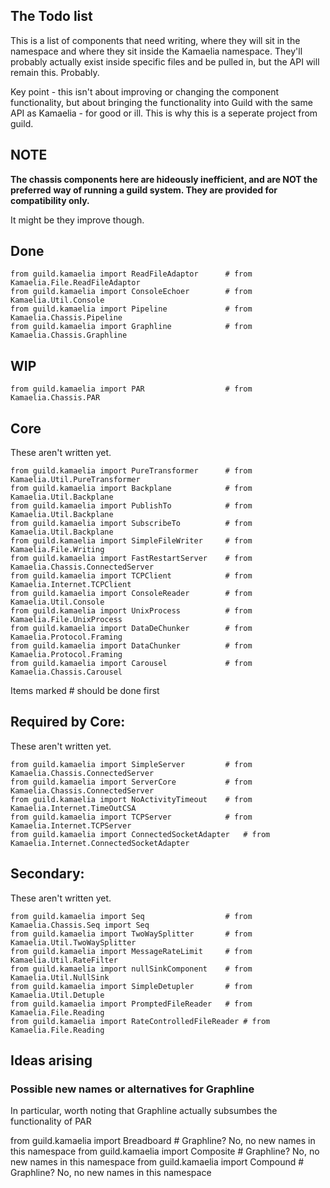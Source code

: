 ## The Todo list

This is a list of components that need writing, where they will sit
in the namespace and where they sit inside the Kamaelia namespace.
They'll probably actually exist inside specific files and be pulled in,
but the API will remain this. Probably.

Key point - this isn't about improving or changing the component functionality, but 
about bringing the functionality into Guild with the same API as Kamaelia - for good
or ill. This is why this is a seperate project from guild.

## NOTE

**The chassis components here are hideously inefficient, and are NOT the preferred**
**way of running a guild system. They are provided for compatibility only.**

It might be they improve though.

## Done

    from guild.kamaelia import ReadFileAdaptor      # from Kamaelia.File.ReadFileAdaptor
    from guild.kamaelia import ConsoleEchoer        # from Kamaelia.Util.Console
    from guild.kamaelia import Pipeline             # from Kamaelia.Chassis.Pipeline
    from guild.kamaelia import Graphline            # from Kamaelia.Chassis.Graphline

## WIP

    from guild.kamaelia import PAR                  # from Kamaelia.Chassis.PAR

## Core

These aren't written yet.

    from guild.kamaelia import PureTransformer      # from Kamaelia.Util.PureTransformer
    from guild.kamaelia import Backplane            # from Kamaelia.Util.Backplane
    from guild.kamaelia import PublishTo            # from Kamaelia.Util.Backplane
    from guild.kamaelia import SubscribeTo          # from Kamaelia.Util.Backplane
    from guild.kamaelia import SimpleFileWriter     # from Kamaelia.File.Writing
    from guild.kamaelia import FastRestartServer    # from Kamaelia.Chassis.ConnectedServer
    from guild.kamaelia import TCPClient            # from Kamaelia.Internet.TCPClient
    from guild.kamaelia import ConsoleReader        # from Kamaelia.Util.Console 
    from guild.kamaelia import UnixProcess          # from Kamaelia.File.UnixProcess
    from guild.kamaelia import DataDeChunker        # from Kamaelia.Protocol.Framing
    from guild.kamaelia import DataChunker          # from Kamaelia.Protocol.Framing
    from guild.kamaelia import Carousel             # from Kamaelia.Chassis.Carousel

Items marked # should be done first

## Required by Core:

These aren't written yet.

    from guild.kamaelia import SimpleServer         # from Kamaelia.Chassis.ConnectedServer
    from guild.kamaelia import ServerCore           # from Kamaelia.Chassis.ConnectedServer
    from guild.kamaelia import NoActivityTimeout    # from Kamaelia.Internet.TimeOutCSA
    from guild.kamaelia import TCPServer            # from Kamaelia.Internet.TCPServer
    from guild.kamaelia import ConnectedSocketAdapter   # from Kamaelia.Internet.ConnectedSocketAdapter

## Secondary:

These aren't written yet.

    from guild.kamaelia import Seq                  # from Kamaelia.Chassis.Seq import Seq
    from guild.kamaelia import TwoWaySplitter       # from Kamaelia.Util.TwoWaySplitter
    from guild.kamaelia import MessageRateLimit     # from Kamaelia.Util.RateFilter
    from guild.kamaelia import nullSinkComponent    # from Kamaelia.Util.NullSink
    from guild.kamaelia import SimpleDetupler       # from Kamaelia.Util.Detuple
    from guild.kamaelia import PromptedFileReader   # from Kamaelia.File.Reading
    from guild.kamaelia import RateControlledFileReader # from Kamaelia.File.Reading

## Ideas arising

### Possible new names or alternatives for Graphline

In particular, worth noting that Graphline actually subsumbes the
functionality of PAR

from guild.kamaelia import Breadboard # Graphline?  No, no new names in this namespace
from guild.kamaelia import Composite # Graphline?   No, no new names in this namespace
from guild.kamaelia import Compound # Graphline?   No, no new names in this namespace

